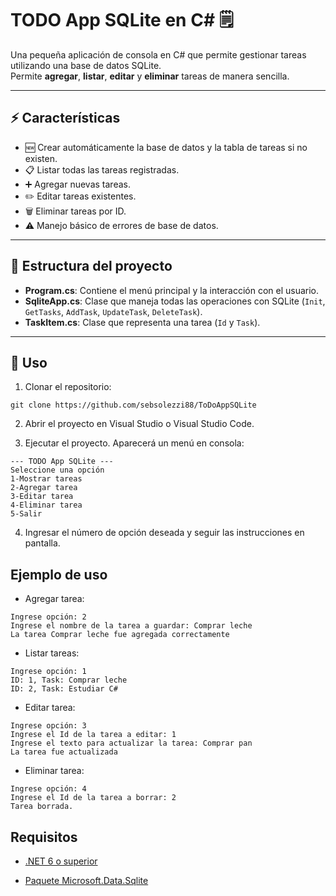 # TODO App SQLite en C# 🗒️

Una pequeña aplicación de consola en C# que permite gestionar tareas utilizando una base de datos SQLite.  
Permite **agregar**, **listar**, **editar** y **eliminar** tareas de manera sencilla.

---

## ⚡ Características

- 🆕 Crear automáticamente la base de datos y la tabla de tareas si no existen.
- 📋 Listar todas las tareas registradas.
- ➕ Agregar nuevas tareas.
- ✏️ Editar tareas existentes.
- 🗑️ Eliminar tareas por ID.
- ⚠️ Manejo básico de errores de base de datos.

---

## 📂 Estructura del proyecto

- **Program.cs**: Contiene el menú principal y la interacción con el usuario.
- **SqliteApp.cs**: Clase que maneja todas las operaciones con SQLite (`Init`, `GetTasks`, `AddTask`, `UpdateTask`, `DeleteTask`).
- **TaskItem.cs**: Clase que representa una tarea (`Id` y `Task`).

---

## 🚀 Uso

1. Clonar el repositorio:

```
git clone https://github.com/sebsolezzi88/ToDoAppSQLite
```
2. Abrir el proyecto en Visual Studio o Visual Studio Code.

3. Ejecutar el proyecto. Aparecerá un menú en consola:
```
--- TODO App SQLite ---
Seleccione una opción
1-Mostrar tareas
2-Agregar tarea
3-Editar tarea
4-Eliminar tarea
5-Salir
```
4. Ingresar el número de opción deseada y seguir las instrucciones en pantalla.

## Ejemplo de uso

- Agregar tarea:
``` 
Ingrese opción: 2
Ingrese el nombre de la tarea a guardar: Comprar leche
La tarea Comprar leche fue agregada correctamente
```
- Listar tareas:
```
Ingrese opción: 1
ID: 1, Task: Comprar leche
ID: 2, Task: Estudiar C#
```

- Editar tarea:
```
Ingrese opción: 3
Ingrese el Id de la tarea a editar: 1
Ingrese el texto para actualizar la tarea: Comprar pan
La tarea fue actualizada
```

- Eliminar tarea:
```
Ingrese opción: 4
Ingrese el Id de la tarea a borrar: 2
Tarea borrada.
```

## Requisitos
- [.NET 6 o superior](https://dotnet.microsoft.com/es-es/download)

- [Paquete Microsoft.Data.Sqlite](https://www.nuget.org/packages/Microsoft.Data.Sqlite/10.0.0-preview.7.25380.108)

